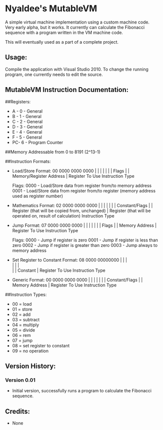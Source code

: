 ﻿Nyaldee's MutableVM
====================

A simple virtual machine implementation using a custom machine code. Very early alpha, but it works. It currently can calculate the Fibonacci sequence with a program written in the VM machine code.

This will eventually used as a part of a complete project.

Usage:
---------------------

Compile the application with Visual Studio 2010. To change the running program, one currently needs to edit the source.

MutableVM Instruction Documentation:
---------------------

##Registers:
- A - 0 - General
- B - 1 - General
- C - 2 - General
- D - 3 - General
- E - 4 - General
- F - 5 - General
- PC- 6 - Program Counter

##Memory Addressable from 0 to 8191 (2^13-1)

##Instruction Formats:

- Load/Store Format:
	00 0000 0000 0000
	|    |    |    |
	|    |    |    Flags
	|    |    Memory/Register Address
	|    Register To Use
	Instruction Type
	
	Flags:
	0000 - Load/Store data from register from/to memory address
	0001 - Load/Store data from register from/to register (memory address used as register number)


- Mathematics Format:
	02 0000 0000 0000
	|    |    |    |
	|    |    |    Constant/Flags
	|    |    Register (that will be copied from, unchanged)
	|    Register (that will be operated on, result of calculation)
	Instruction Type


- Jump Format:
	07 0000 0000 0000
	|    |    |    |
	|    |    |    Flags
	|    |    Memory Address
	|    Register To Use
	Instruction Type
	
	Flags:
	0000 - Jump if register is zero
	0001 - Jump if register is less than zero
	0002 - Jump if register is greater than zero
	0003 - Jump always to memory address


- Set Register to Constant Format:
	08 0000 00000000
	|    |    |    
	|    |    |    
	|    |    Constant
	|    Register To Use
	Instruction Type


- Generic Format:
	00 0000 0000 0000
	|    |    |    |
	|    |    |    Constant/Flags
	|    |    Memory Address
	|    Register To Use
	Instruction Type


##Instruction Types:

- 00 = load
- 01 = store
- 02 = add
- 03 = subtract
- 04 = multiply
- 05 = divide
- 06 = rem
- 07 = jump
- 08 = set register to constant
- 09 = no operation


Version History:
---------------------

### Version 0.01
- Initial version, successfully runs a program to calculate the Fibonacci sequence.

Credits:
---------------------

- None
